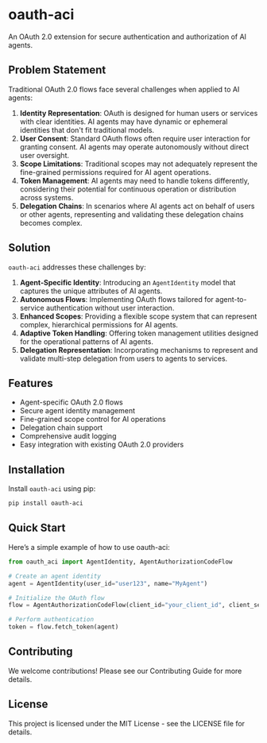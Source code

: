 # oauth-aci

An OAuth 2.0 extension for secure authentication and authorization of AI agents.

## Problem Statement

Traditional OAuth 2.0 flows face several challenges when applied to AI agents:

1. **Identity Representation**: OAuth is designed for human users or services with clear identities. AI agents may have dynamic or ephemeral identities that don't fit traditional models.
2. **User Consent**: Standard OAuth flows often require user interaction for granting consent. AI agents may operate autonomously without direct user oversight.
3. **Scope Limitations**: Traditional scopes may not adequately represent the fine-grained permissions required for AI agent operations.
4. **Token Management**: AI agents may need to handle tokens differently, considering their potential for continuous operation or distribution across systems.
5. **Delegation Chains**: In scenarios where AI agents act on behalf of users or other agents, representing and validating these delegation chains becomes complex.

## Solution

`oauth-aci` addresses these challenges by:

1. **Agent-Specific Identity**: Introducing an `AgentIdentity` model that captures the unique attributes of AI agents.
2. **Autonomous Flows**: Implementing OAuth flows tailored for agent-to-service authentication without user interaction.
3. **Enhanced Scopes**: Providing a flexible scope system that can represent complex, hierarchical permissions for AI agents.
4. **Adaptive Token Handling**: Offering token management utilities designed for the operational patterns of AI agents.
5. **Delegation Representation**: Incorporating mechanisms to represent and validate multi-step delegation from users to agents to services.

## Features

- Agent-specific OAuth 2.0 flows
- Secure agent identity management
- Fine-grained scope control for AI operations
- Delegation chain support
- Comprehensive audit logging
- Easy integration with existing OAuth 2.0 providers

## Installation

Install `oauth-aci` using pip:

```bash
pip install oauth-aci
```
## Quick Start

Here’s a simple example of how to use oauth-aci:
```python
from oauth_aci import AgentIdentity, AgentAuthorizationCodeFlow

# Create an agent identity
agent = AgentIdentity(user_id="user123", name="MyAgent")

# Initialize the OAuth flow
flow = AgentAuthorizationCodeFlow(client_id="your_client_id", client_secret="your_client_secret")

# Perform authentication
token = flow.fetch_token(agent)
```
## Contributing

We welcome contributions! Please see our Contributing Guide for more details.

## License

This project is licensed under the MIT License - see the LICENSE file for details.
